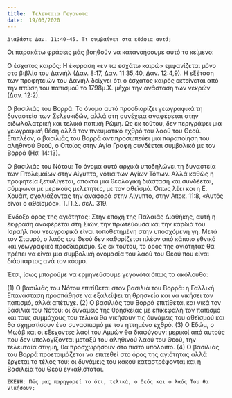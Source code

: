 ```yaml
---
title:  Τελευταια Γεγονοτα
date:  19/03/2020
---
```


`Διαβάστε Δαν. 11:40-45. Τι συμβαίνει στα εδάφια αυτά;`

Οι παρακάτω φράσεις μάς βοηθούν να κατανοήσουμε αυτό το κείμενο:

Ο έσχατος καιρός: Η έκφραση «εν τω εσχάτω καιρώ» εμφανίζεται μόνο στο βιβλίο του Δανιήλ (Δαν. 8:17, Δαν. 11:35,40, Δαν. 12:4,9). Η εξέταση των προφητειών του Δανιήλ δείχνει ότι ο έσχατος καιρός εκτείνεται από την πτώση του παπισμού το 1798μ.Χ. μέχρι την ανάσταση των νεκρών (Δαν. 12:2).

Ο βασιλιάς του Βορρά: Το όνομα αυτό προσδιορίζει γεωγραφικά τη δυναστεία των Σελευκιδών, αλλά στη συνέχεια αναφέρεται στην ειδωλολατρική και τελικά παπική Ρώμη. Ως εκ τούτου, δεν περιγράφει μια γεωγραφική θέση αλλά τον πνευματικό εχθρό του λαού του Θεού. Επιπλέον, ο βασιλιάς του Βορρά αντιπροσωπεύει μια παραποίηση του αληθινού Θεού, ο Οποίος στην Αγία Γραφή συνδέεται συμβολικά με τον Βορρά (Ησ. 14:13).

Ο βασιλιάς του Νότου: Το όνομα αυτό αρχικά υποδηλώνει τη δυναστεία των Πτολεμαίων στην Αίγυπτο, νότια των Αγίων Τόπων. Αλλά καθώς η προφητεία ξετυλίγεται, αποκτά μια θεολογική διάσταση και συνδέεται, σύμφωνα με μερικούς μελετητές, με τον αθεϊσμό. Όπως λέει και η Ε. Χουάιτ, σχολιάζοντας την αναφορά στην Αίγυπτο, στην Αποκ. 11:8, «Αυτός είναι ο αθεϊσμός». Τ.Π.Σ. σελ. 319.

Ένδοξο όρος της αγιότητας: Στην εποχή της Παλαιάς Διαθήκης, αυτή η έκφραση αναφέρεται στη Σιών, την πρωτεύουσα και την καρδιά του Ισραήλ που γεωγραφικά είναι τοποθετημένη στην υποσχόμενη γη. Μετά τον Σταυρό, ο λαός του Θεού δεν καθορίζεται πλέον από κάποιο εθνικό και γεωγραφικό προσδιορισμό. Ως εκ τούτου, το όρος της αγιότητας θα πρέπει να είναι μια συμβολική ονομασία του λαού του Θεού που είναι διάσπαρτος ανά τον κόσμο.

Έτσι, ίσως μπορούμε να ερμηνεύσουμε γεγονότα όπως τα ακόλουθα:

(1) Ο βασιλιάς του Νότου επιτίθεται στον βασιλιά του Βορρά: η Γαλλική Επανάσταση προσπάθησε να εξαλείψει τη θρησκεία και να νικήσει τον παπισμό, αλλά απέτυχε. (2) Ο βασιλιάς του Βορρά επιτίθεται και νικά τον βασιλιά του Νότου: οι δυνάμεις της θρησκείας με επικεφαλή τον παπισμό και τους συμμάχους του τελικά θα νικήσουν τις δυνάμεις του αθεϊσμού και θα σχηματίσουν ένα συνασπισμό με τον ηττημένο εχθρό. (3) Ο Εδώμ, ο Μωάβ και οι εξέχοντες λαοί του Αμμών θα διαφύγουν: μερικοί από αυτούς που δεν υπολογίζονται μεταξύ του αληθινού λαού του Θεού, την τελευταία στιγμή, θα προσχωρήσουν στο πιστό υπόλοιπο. (4) Ο βασιλιάς του Βορρά προετοιμάζεται να επιτεθεί στο όρος της αγιότητας αλλά έρχεται το τέλος του: οι δυνάμεις του κακού καταστρέφονται και η Βασιλεία του Θεού εγκαθίσταται.

`ΣΚΕΨΗ: Πώς μας παρηγορεί το ότι, τελικά, ο Θεός και ο λαός Του θα νικήσουν;`